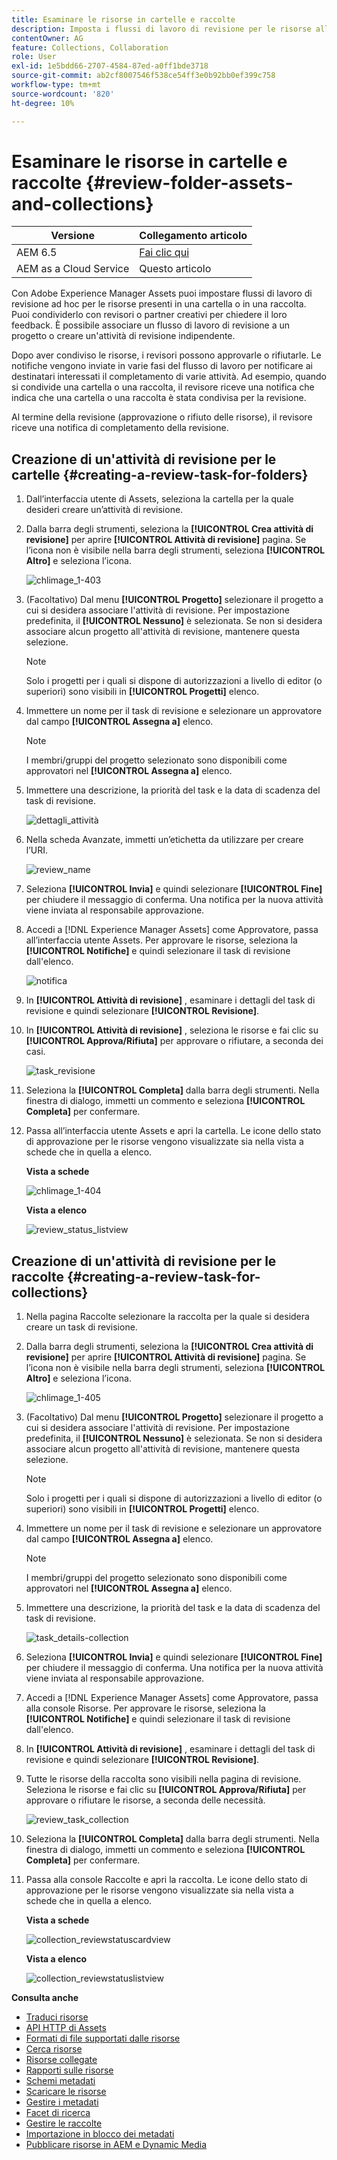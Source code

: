 ```yaml
---
title: Esaminare le risorse in cartelle e raccolte
description: Imposta i flussi di lavoro di revisione per le risorse all’interno di una cartella o di una raccolta e condividili con i revisori o i partner creativi per ottenere un feedback.
contentOwner: AG
feature: Collections, Collaboration
role: User
exl-id: 1e5bdd66-2707-4584-87ed-a0ff1bde3718
source-git-commit: ab2cf8007546f538ce54ff3e0b92bb0ef399c758
workflow-type: tm+mt
source-wordcount: '820'
ht-degree: 10%

---
```


# Esaminare le risorse in cartelle e raccolte {#review-folder-assets-and-collections}

| Versione | Collegamento articolo |
| -------- | ---------------------------- |
| AEM 6.5 | [Fai clic qui](https://experienceleague.adobe.com/docs/experience-manager-65/assets/using/bulk-approval.html?lang=en) |
| AEM as a Cloud Service | Questo articolo |

Con Adobe Experience Manager Assets puoi impostare flussi di lavoro di revisione ad hoc per le risorse presenti in una cartella o in una raccolta. Puoi condividerlo con revisori o partner creativi per chiedere il loro feedback. È possibile associare un flusso di lavoro di revisione a un progetto o creare un&#39;attività di revisione indipendente.

Dopo aver condiviso le risorse, i revisori possono approvarle o rifiutarle. Le notifiche vengono inviate in varie fasi del flusso di lavoro per notificare ai destinatari interessati il completamento di varie attività. Ad esempio, quando si condivide una cartella o una raccolta, il revisore riceve una notifica che indica che una cartella o una raccolta è stata condivisa per la revisione.

Al termine della revisione (approvazione o rifiuto delle risorse), il revisore riceve una notifica di completamento della revisione.

## Creazione di un&#39;attività di revisione per le cartelle {#creating-a-review-task-for-folders}

1. Dall’interfaccia utente di Assets, seleziona la cartella per la quale desideri creare un’attività di revisione.
1. Dalla barra degli strumenti, seleziona la **[!UICONTROL Crea attività di revisione]** per aprire **[!UICONTROL Attività di revisione]** pagina. Se l’icona non è visibile nella barra degli strumenti, seleziona **[!UICONTROL Altro]** e seleziona l’icona.

   ![chlimage_1-403](assets/chlimage_1-403.png)

1. (Facoltativo) Dal menu **[!UICONTROL Progetto]** selezionare il progetto a cui si desidera associare l&#39;attività di revisione. Per impostazione predefinita, il **[!UICONTROL Nessuno]** è selezionata. Se non si desidera associare alcun progetto all&#39;attività di revisione, mantenere questa selezione.

   >[!NOTE]
   >
   >Solo i progetti per i quali si dispone di autorizzazioni a livello di editor (o superiori) sono visibili in **[!UICONTROL Progetti]** elenco.

1. Immettere un nome per il task di revisione e selezionare un approvatore dal campo **[!UICONTROL Assegna a]** elenco.

   >[!NOTE]
   >
   >I membri/gruppi del progetto selezionato sono disponibili come approvatori nel **[!UICONTROL Assegna a]** elenco.

1. Immettere una descrizione, la priorità del task e la data di scadenza del task di revisione.

   ![dettagli_attività](assets/task_details.png)

1. Nella scheda Avanzate, immetti un’etichetta da utilizzare per creare l’URI.

   ![review_name](assets/review_name.png)

1. Seleziona **[!UICONTROL Invia]** e quindi selezionare **[!UICONTROL Fine]** per chiudere il messaggio di conferma. Una notifica per la nuova attività viene inviata al responsabile approvazione.
1. Accedi a [!DNL Experience Manager Assets] come Approvatore, passa all’interfaccia utente Assets. Per approvare le risorse, seleziona la **[!UICONTROL Notifiche]** e quindi selezionare il task di revisione dall&#39;elenco.

   ![notifica](assets/notification.png)

1. In **[!UICONTROL Attività di revisione]** , esaminare i dettagli del task di revisione e quindi selezionare **[!UICONTROL Revisione]**.
1. In **[!UICONTROL Attività di revisione]** , seleziona le risorse e fai clic su **[!UICONTROL Approva/Rifiuta]** per approvare o rifiutare, a seconda dei casi.

   ![task_revisione](assets/review_task.png)

1. Seleziona la **[!UICONTROL Completa]** dalla barra degli strumenti. Nella finestra di dialogo, immetti un commento e seleziona  **[!UICONTROL Completa]** per confermare.
1. Passa all’interfaccia utente Assets e apri la cartella. Le icone dello stato di approvazione per le risorse vengono visualizzate sia nella vista a schede che in quella a elenco.

   **Vista a schede**

   ![chlimage_1-404](assets/chlimage_1-404.png)

   **Vista a elenco**

   ![review_status_listview](assets/review_status_listview.png)

## Creazione di un&#39;attività di revisione per le raccolte {#creating-a-review-task-for-collections}

1. Nella pagina Raccolte selezionare la raccolta per la quale si desidera creare un task di revisione.
1. Dalla barra degli strumenti, seleziona la **[!UICONTROL Crea attività di revisione]** per aprire **[!UICONTROL Attività di revisione]** pagina. Se l’icona non è visibile nella barra degli strumenti, seleziona **[!UICONTROL Altro]** e seleziona l’icona.

   ![chlimage_1-405](assets/chlimage_1-405.png)

1. (Facoltativo) Dal menu **[!UICONTROL Progetto]** selezionare il progetto a cui si desidera associare l&#39;attività di revisione. Per impostazione predefinita, il **[!UICONTROL Nessuno]** è selezionata. Se non si desidera associare alcun progetto all&#39;attività di revisione, mantenere questa selezione.

   >[!NOTE]
   >
   >Solo i progetti per i quali si dispone di autorizzazioni a livello di editor (o superiori) sono visibili in **[!UICONTROL Progetti]** elenco.

1. Immettere un nome per il task di revisione e selezionare un approvatore dal campo **[!UICONTROL Assegna a]** elenco.

   >[!NOTE]
   >
   >I membri/gruppi del progetto selezionato sono disponibili come approvatori nel **[!UICONTROL Assegna a]** elenco.

1. Immettere una descrizione, la priorità del task e la data di scadenza del task di revisione.

   ![task_details-collection](assets/task_details-collection.png)

1. Seleziona **[!UICONTROL Invia]** e quindi selezionare **[!UICONTROL Fine]** per chiudere il messaggio di conferma. Una notifica per la nuova attività viene inviata al responsabile approvazione.
1. Accedi a [!DNL Experience Manager Assets] come Approvatore, passa alla console Risorse. Per approvare le risorse, seleziona la **[!UICONTROL Notifiche]** e quindi selezionare il task di revisione dall&#39;elenco.
1. In **[!UICONTROL Attività di revisione]** , esaminare i dettagli del task di revisione e quindi selezionare **[!UICONTROL Revisione]**.
1. Tutte le risorse della raccolta sono visibili nella pagina di revisione. Seleziona le risorse e fai clic su **[!UICONTROL Approva/Rifiuta]** per approvare o rifiutare le risorse, a seconda delle necessità.

   ![review_task_collection](assets/review_task_collection.png)

1. Seleziona la **[!UICONTROL Completa]** dalla barra degli strumenti. Nella finestra di dialogo, immetti un commento e seleziona **[!UICONTROL Completa]** per confermare.
1. Passa alla console Raccolte e apri la raccolta. Le icone dello stato di approvazione per le risorse vengono visualizzate sia nella vista a schede che in quella a elenco.

   **Vista a schede**

   ![collection_reviewstatuscardview](assets/collection_reviewstatuscardview.png)

   **Vista a elenco**

   ![collection_reviewstatuslistview](assets/collection_reviewstatuslistview.png)

**Consulta anche**

* [Traduci risorse](translate-assets.md)
* [API HTTP di Assets](mac-api-assets.md)
* [Formati di file supportati dalle risorse](file-format-support.md)
* [Cerca risorse](search-assets.md)
* [Risorse collegate](use-assets-across-connected-assets-instances.md)
* [Rapporti sulle risorse](asset-reports.md)
* [Schemi metadati](metadata-schemas.md)
* [Scaricare le risorse](download-assets-from-aem.md)
* [Gestire i metadati](manage-metadata.md)
* [Facet di ricerca](search-facets.md)
* [Gestire le raccolte](manage-collections.md)
* [Importazione in blocco dei metadati](metadata-import-export.md)
* [Pubblicare risorse in AEM e Dynamic Media](/help/assets/publish-assets-to-aem-and-dm.md)
